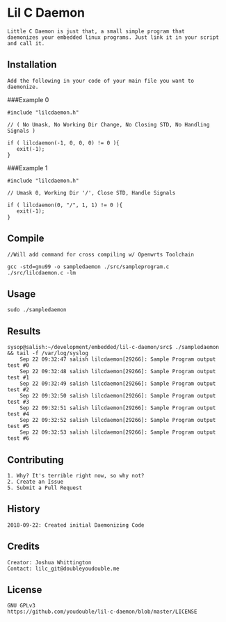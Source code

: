 # Lil C Daemon

    Little C Daemon is just that, a small simple program that
    daemonizes your embedded linux programs. Just link it in your script
    and call it.

## Installation

    Add the following in your code of your main file you want to daemonize.

###Example 0

    #include "lilcdaemon.h"

    // ( No Umask, No Working Dir Change, No Closing STD, No Handling Signals )

    if ( lilcdaemon(-1, 0, 0, 0) != 0 ){
       exit(-1);
    }

###Example 1

    #include "lilcdaemon.h"

    // Umask 0, Working Dir '/', Close STD, Handle Signals

    if ( lilcdaemon(0, "/", 1, 1) != 0 ){
       exit(-1);
    }

## Compile

    //Will add command for cross compiling w/ Openwrts Toolchain

    gcc -std=gnu99 -o sampledaemon ./src/sampleprogram.c ./src/lilcdaemon.c -lm

## Usage

    sudo ./sampledaemon

## Results

```shell
sysop@salish:~/development/embedded/lil-c-daemon/src$ ./sampledaemon && tail -f /var/log/syslog
    Sep 22 09:32:47 salish lilcdaemon[29266]: Sample Program output test #0
    Sep 22 09:32:48 salish lilcdaemon[29266]: Sample Program output test #1
    Sep 22 09:32:49 salish lilcdaemon[29266]: Sample Program output test #2
    Sep 22 09:32:50 salish lilcdaemon[29266]: Sample Program output test #3
    Sep 22 09:32:51 salish lilcdaemon[29266]: Sample Program output test #4
    Sep 22 09:32:52 salish lilcdaemon[29266]: Sample Program output test #5
    Sep 22 09:32:53 salish lilcdaemon[29266]: Sample Program output test #6
```

## Contributing

    1. Why? It's terrible right now, so why not?
    2. Create an Issue
    5. Submit a Pull Request

## History

    2018-09-22: Created initial Daemonizing Code

## Credits

    Creator: Joshua Whittington
    Contact: lilc_git@doubleyoudouble.me

## License

    GNU GPLv3
    https://github.com/youdouble/lil-c-daemon/blob/master/LICENSE
